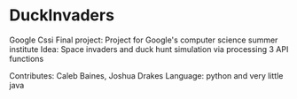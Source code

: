 # DuckInvaders
Google Cssi Final project: Project for Google's computer science summer institute
Idea: Space invaders and duck hunt simulation via processing 3 API functions

Contributes: Caleb Baines, Joshua Drakes
Language: python and very little java 
